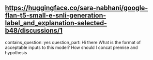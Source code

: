 ## https://huggingface.co/sara-nabhani/google-flan-t5-small-e-snli-generation-label_and_explanation-selected-b48/discussions/1

contains_question: yes
question_part: Hi there What is the format of acceptable inputs to this model? How should I concat premise and hypothesis
